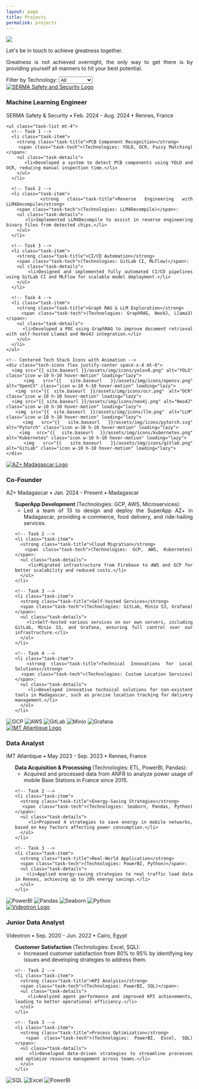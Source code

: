 ```yaml
---
layout: page
title: Projects
permalink: projects
---
```


<div style="text-align: justify">
  <img class="mx-auto !mb-0" src="{{site.baseurl}}/assets/img/card.PNG">
  <p class="!py-0 !mb-0 dark:text-slate-300">Let's be in touch to achieve greatness together.</p>
  <p class="text-gray-500 dark:text-slate-400 !py-0 !mt-0 !text-xs">Greatness is not achieved overnight, the only way to get there is by providing yourself all manners to hit your best potential.</p>
  
<section id="filters" class="my-8">
  <!-- Project-Specific Filters -->
  <label for="tech-filter" class="text-gray-700 dark:text-white">Filter by Technology:</label>
  <select id="tech-filter" class="filter-dropdown">
    <option value="all">All</option>
    <option value="python">Python</option>
    <option value="tensorflow">TensorFlow</option>
    <option value="aws">AWS</option>
    <option value="yolo">YOLO</option>
    <option value="opencv">OpenCV</option>
  </select>
</section>

<section id="experience" class="my-8">
  <div class="timeline-line"></div> <!-- Blue timeline line -->

  <!-- SERMA Safety & Security Experience -->
  <div class="experience-section bg-white dark:bg-gray-800 rounded-lg shadow-lg p-6 mb-8" role="region" aria-labelledby="serma-experience">
    <div class="flex items-start">
      <a href="https://www.serma-safety-security.com/en/" target="_blank">
        <img src="{{ site.baseurl }}/assets/img/icons/serma.png" alt="SERMA Safety and Security Logo" class="icon w-12 h-12 mr-4" loading="lazy">
      </a>
      <div>
        <h3 id="serma-experience" class="text-xl font-semibold text-gray-800 dark:text-white">Machine Learning Engineer</h3>
        <div class="flex justify-center">
          <p class="text-gray-500 dark:text-gray-400 text-center">SERMA Safety & Security • Feb. 2024 - Aug. 2024 • Rennes, France</p>
        </div>
      </div>
    </div>
    
    <ul class="task-list mt-4">
      <!-- Task 1 -->
      <li class="task-item">
        <strong class="task-title">PCB Component Recognition</strong> 
        <span class="task-tech">(Technologies: YOLO, OCR, Fuzzy Matching)</span>:
        <ul class="task-details">
          <li>Developed a system to detect PCB components using YOLO and OCR, reducing manual inspection time.</li>
        </ul>
      </li>

      <!-- Task 2 -->
      <li class="task-item">
        <strong class="task-title">Reverse Engineering with LLM4Decompile</strong> 
        <span class="task-tech">(Technologies: LLM4Decompile)</span>:
        <ul class="task-details">
          <li>Implemented LLM4Decompile to assist in reverse engineering binary files from detected chips.</li>
        </ul>
      </li>

      <!-- Task 3 -->
      <li class="task-item">
        <strong class="task-title">CI/CD Automation</strong> 
        <span class="task-tech">(Technologies: GitLab CI, MLFlow)</span>:
        <ul class="task-details">
          <li>Designed and implemented fully automated CI/CD pipelines using GitLab CI and MLFlow for scalable model deployment.</li>
        </ul>
      </li>

      <!-- Task 4 -->
      <li class="task-item">
        <strong class="task-title">Graph RAG & LLM Exploration</strong> 
        <span class="task-tech">(Technologies: GraphRAG, Neo4J, Llama3)</span>:
        <ul class="task-details">
          <li>Developed a POC using GraphRAG to improve document retrieval with self-hosted Llama3 and Neo4J integration.</li>
        </ul>
      </li>
    </ul>

    <!-- Centered Tech Stack Icons with Animation -->
    <div class="tech-icons flex justify-center space-x-4 mt-6">
      <img src="{{ site.baseurl }}/assets/img/icons/yolov8.png" alt="YOLO" class="icon w-10 h-10 hover-motion" loading="lazy">
      <img src="{{ site.baseurl }}/assets/img/icons/opencv.png" alt="OpenCV" class="icon w-10 h-10 hover-motion" loading="lazy">
      <img src="{{ site.baseurl }}/assets/img/icons/ocr.png" alt="OCR" class="icon w-10 h-10 hover-motion" loading="lazy">
      <img src="{{ site.baseurl }}/assets/img/icons/neo4j.png" alt="Neo4J" class="icon w-10 h-10 hover-motion" loading="lazy">
      <img src="{{ site.baseurl }}/assets/img/icons/llm.png" alt="LLM" class="icon w-10 h-10 hover-motion" loading="lazy">
      <img src="{{ site.baseurl }}/assets/img/icons/pytorch.svg" alt="Pytorch" class="icon w-10 h-10 hover-motion" loading="lazy">
      <img src="{{ site.baseurl }}/assets/img/icons/kubernetes.png" alt="Kubernetes" class="icon w-10 h-10 hover-motion" loading="lazy">
      <img src="{{ site.baseurl }}/assets/img/icons/gitlab.png" alt="GitLab" class="icon w-10 h-10 hover-motion" loading="lazy">
    </div>
  </div>

  <!-- Additional experiences here... -->
</section>



  <!-- AZ+ Madagascar Experience -->
<div class="experience-section bg-white dark:bg-gray-800 rounded-lg shadow-lg p-6 mb-8">
  <div class="flex items-start">
    <a href="https://www.azplus.mg/" target="_blank">
      <img src="{{ site.baseurl }}/assets/img/icons/azplus.png" alt="AZ+ Madagascar Logo" class="icon w-12 h-12 mr-4">
    </a>
    <div>
      <h3 class="text-xl font-semibold text-gray-800 dark:text-white">Co-Founder</h3>
      <div class="flex justify-center">
        <p class="text-gray-500 dark:text-gray-400 text-center">AZ+ Madagascar • Jan. 2024 - Present • Madagascar</p>
      </div>
    </div>
  </div>

  <ul class="task-list mt-4">
    <!-- Task 1 -->
    <li class="task-item">
      <strong class="task-title">SuperApp Development</strong> 
      <span class="task-tech">(Technologies: GCP, AWS, Microservices)</span>:
      <ul class="task-details">
        <li>Led a team of 13 to design and deploy the SuperApp AZ+ in Madagascar, providing e-commerce, food delivery, and ride-hailing services.</li>
      </ul>
    </li>

    <!-- Task 2 -->
    <li class="task-item">
      <strong class="task-title">Cloud Migration</strong> 
      <span class="task-tech">(Technologies: GCP, AWS, Kubernetes)</span>:
      <ul class="task-details">
        <li>Migrated infrastructure from Firebase to AWS and GCP for better scalability and reduced costs.</li>
      </ul>
    </li>

    <!-- Task 3 -->
    <li class="task-item">
      <strong class="task-title">Self-hosted Services</strong> 
      <span class="task-tech">(Technologies: GitLab, Minio S3, Grafana)</span>:
      <ul class="task-details">
        <li>Self-hosted various services on our own servers, including GitLab, Minio S3, and Grafana, ensuring full control over our infrastructure.</li>
      </ul>
    </li>

    <!-- Task 4 -->
    <li class="task-item">
      <strong class="task-title">Technical Innovations for Local Solutions</strong> 
      <span class="task-tech">(Technologies: Custom Location Services)</span>:
      <ul class="task-details">
        <li>Developed innovative technical solutions for non-existent tools in Madagascar, such as precise location tracking for delivery management.</li>
      </ul>
    </li>
  </ul>

  <!-- Centered Tech Stack Icons -->
  <div class="tech-icons flex justify-center space-x-4 mt-6">
    <img src="{{ site.baseurl }}/assets/img/icons/gcp.png" alt="GCP" class="icon w-10 h-10 hover-motion">
    <img src="{{ site.baseurl }}/assets/img/icons/aws.png" alt="AWS" class="icon w-10 h-10 hover-motion">
    <img src="{{ site.baseurl }}/assets/img/icons/gitlab.png" alt="GitLab" class="icon w-10 h-10 hover-motion">
    <img src="{{ site.baseurl }}/assets/img/icons/minio.png" alt="Minio" class="icon w-10 h-10 hover-motion">
    <img src="{{ site.baseurl }}/assets/img/icons/grafana.png" alt="Grafana" class="icon w-10 h-10 hover-motion">
  </div>
</div>


 <!-- IMT Atlantique Experience -->
<div class="experience-section bg-white dark:bg-gray-800 rounded-lg shadow-lg p-6 mb-8">
  <div class="flex items-start">
    <a href="https://www.imt-atlantique.fr/en" target="_blank">
      <img src="{{ site.baseurl }}/assets/img/icons/imt.png" alt="IMT Atlantique Logo" class="icon w-12 h-12 mr-4">
    </a>
    <div>
      <h3 class="text-xl font-semibold text-gray-800 dark:text-white">Data Analyst</h3>
      <div class="flex justify-center">
        <p class="text-gray-500 dark:text-gray-400 text-center">IMT Atlantique • May 2023 - Sep. 2023 • Rennes, France</p>
      </div>
    </div>
  </div>

  <ul class="task-list mt-4">
    <!-- Task 1 -->
    <li class="task-item">
      <strong class="task-title">Data Acquisition & Processing</strong> 
      <span class="task-tech">(Technologies: ETL, PowerBI, Pandas)</span>:
      <ul class="task-details">
        <li>Acquired and processed data from ANFR to analyze power usage of mobile Base Stations in France since 2015.</li>
      </ul>
    </li>

    <!-- Task 2 -->
    <li class="task-item">
      <strong class="task-title">Energy-Saving Strategies</strong> 
      <span class="task-tech">(Technologies: Seaborn, Pandas, Python)</span>:
      <ul class="task-details">
        <li>Proposed 4 strategies to save energy in mobile networks, based on key factors affecting power consumption.</li>
      </ul>
    </li>

    <!-- Task 3 -->
    <li class="task-item">
      <strong class="task-title">Real-World Application</strong> 
      <span class="task-tech">(Technologies: PowerBI, Python)</span>:
      <ul class="task-details">
        <li>Applied energy-saving strategies to real traffic load data in Rennes, achieving up to 20% energy savings.</li>
      </ul>
    </li>
  </ul>

  <!-- Centered Tech Stack Icons -->
  <div class="tech-icons flex justify-center space-x-4 mt-6">
    <img src="{{ site.baseurl }}/assets/img/icons/powerbi.png" alt="PowerBI" class="icon w-10 h-10 hover-motion">
    <img src="{{ site.baseurl }}/assets/img/icons/pandas.png" alt="Pandas" class="icon w-10 h-10 hover-motion">
    <img src="{{ site.baseurl }}/assets/img/icons/seaborn.png" alt="Seaborn" class="icon w-10 h-10 hover-motion">
    <img src="{{ site.baseurl }}/assets/img/icons/python.png" alt="Python" class="icon w-10 h-10 hover-motion">
  </div>
</div>


<!-- Videotron Experience -->
<div class="experience-section bg-white dark:bg-gray-800 rounded-lg shadow-lg p-6 mb-8">
  <div class="flex items-start">
    <a href="https://www.videotron.com/en" target="_blank">
      <img src="{{ site.baseurl }}/assets/img/icons/videotron.png" alt="Videotron Logo" class="icon w-12 h-12 mr-4">
    </a>
    <div>
      <h3 class="text-xl font-semibold text-gray-800 dark:text-white">Junior Data Analyst</h3>
      <div class="flex justify-center">
        <p class="text-gray-500 dark:text-gray-400 text-center">Videotron • Sep. 2020 - Jun. 2022 • Cairo, Egypt</p>
      </div>
    </div>
  </div>

  <ul class="task-list mt-4">
    <!-- Task 1 -->
    <li class="task-item">
      <strong class="task-title">Customer Satisfaction</strong> 
      <span class="task-tech">(Technologies: Excel, SQL)</span>:
      <ul class="task-details">
        <li>Increased customer satisfaction from 80% to 95% by identifying key issues and developing strategies to address them.</li>
      </ul>
    </li>

    <!-- Task 2 -->
    <li class="task-item">
      <strong class="task-title">KPI Analysis</strong> 
      <span class="task-tech">(Technologies: PowerBI, SQL)</span>:
      <ul class="task-details">
        <li>Analyzed agent performance and improved KPI achievements, leading to better operational efficiency.</li>
      </ul>
    </li>

    <!-- Task 3 -->
    <li class="task-item">
      <strong class="task-title">Process Optimization</strong> 
      <span class="task-tech">(Technologies: PowerBI, Excel, SQL)</span>:
      <ul class="task-details">
        <li>Developed data-driven strategies to streamline processes and optimize resource management across teams.</li>
      </ul>
    </li>
  </ul>

  <!-- Centered Tech Stack Icons -->
  <div class="tech-icons flex justify-center space-x-4 mt-6">
    <img src="{{ site.baseurl }}/assets/img/icons/sql.png" alt="SQL" class="icon w-10 h-10 hover-motion">
    <img src="{{ site.baseurl }}/assets/img/icons/excel.png" alt="Excel" class="icon w-10 h-10 hover-motion">
    <img src="{{ site.baseurl }}/assets/img/icons/powerbi.png" alt="PowerBI" class="icon w-10 h-10 hover-motion">
  </div>
</div>



</div>

